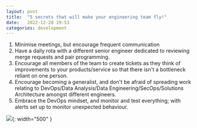 ```yaml
---
layout: post
title:  "5 secrets that will make your engineering team fly!"
date:   2022-12-28 19:53
categories: development
---
```


1. Minimise meetings, but encourage frequent communication
2. Have a daily rota with a different senior engineer dedicated to reviewing merge requests and pair programming.
3. Encourage all members of the team to create tickets as they think of improvements to your products/service so that there isn't a bottleneck reliant on one person.
4. Encourage becoming a generalist, and don't be afraid of spreading work relating to DevOps/Data Analysis/Data Engineering/SecOps/Solutions Architecture amongst different engineers.
5. Embrace the DevOps mindset, and monitor and test everything; with alerts set up to monitor unexpected behaviour.

![](https://images.unsplash.com/photo-1582213782179-e0d53f98f2ca?ixlib=rb-4.0.3&ixid=MnwxMjA3fDB8MHxwaG90by1wYWdlfHx8fGVufDB8fHx8&auto=format&fit=crop&w=1740&q=80){: width="500" }